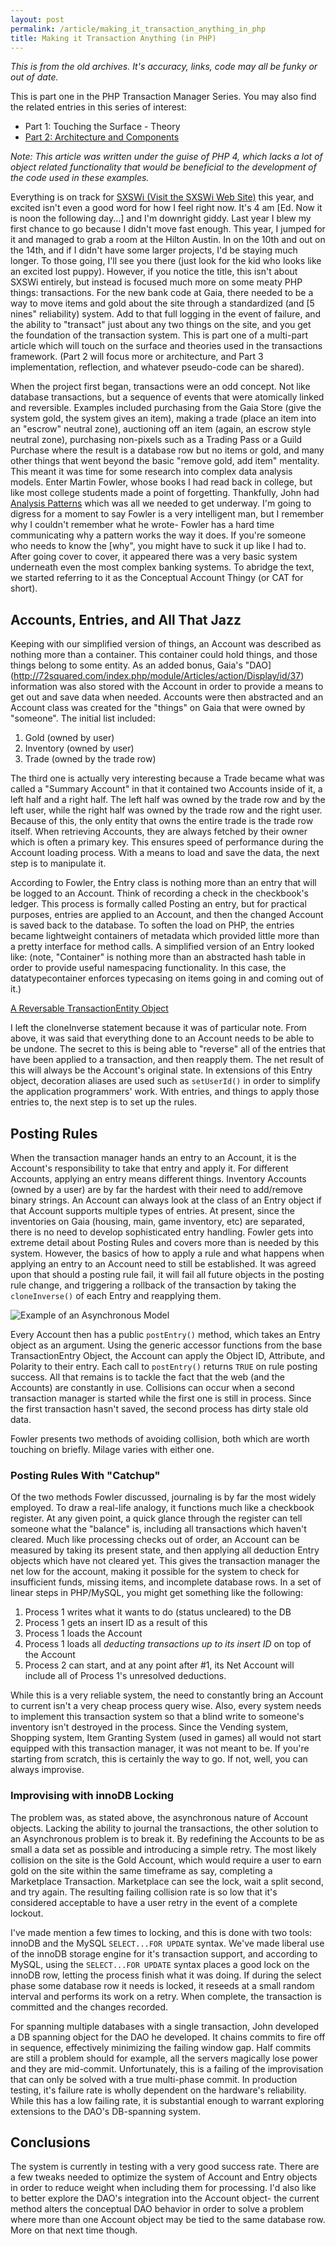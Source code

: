 ```yaml
---
layout: post
permalink: /article/making_it_transaction_anything_in_php
title: Making it Transaction Anything (in PHP)
---
```


*This is from the old archives. It's accuracy, links, code may all be funky or out of date.*

This is part one in the PHP Transaction Manager Series.  You may also find the related entries in this series of interest:

* Part 1: Touching the Surface - Theory
* [Part 2: Architecture and Components][p2]

[p2]: /blog/article/php_transaction_manager_architecture

_Note: This article was written under the guise of PHP 4, which lacks a lot of object related functionality that would be beneficial to the development of the code used in these examples._

Everything is on track for [SXSWi (Visit the SXSWi Web Site)](http://2006.sxsw.com/interactive/) this year, and excited isn't even a good word for how I feel right now.  It's 4 am [Ed. Now it is noon the following day...] and I'm downright giddy.  Last year I blew my first chance to go because I didn't move fast enough.  This year, I jumped for it and managed to grab a room at the Hilton Austin.  In on the 10th and out on the 14th, and if I didn't have some larger projects, I'd be staying much longer.  To those going, I'll see you there (just look for the kid who looks like an excited lost puppy).  However, if you notice the title, this isn't about SXSWi entirely, but instead is focused much more on some meaty PHP things: transactions.  For the new bank code at Gaia, there needed to be a way to move items and gold about the site through a standardized (and [5 nines" reliability) system.  Add to that full logging in the event of failure, and the ability to "transact" just about any two things on the site, and you get the foundation of the transaction system.  This is part one of a multi-part article which will touch on the surface and theories used in the transactions framework.  (Part 2 will focus more or architecture, and Part 3 implementation, reflection, and whatever pseudo-code can be shared).

When the project first began, transactions were an odd concept.  Not like database transactions, but a sequence of events that were atomically linked and reversible.  Examples included purchasing from the Gaia Store (give the system gold, the system gives an item), making a trade (place an item into an "escrow" neutral zone), auctioning off an item (again, an escrow style neutral zone), purchasing non-pixels such as a Trading Pass or a Guild Purchase where the result is a database row but no items or gold, and many other things that went beyond the basic "remove gold, add item" mentality.  This meant it was time for some research into complex data analysis models.  Enter Martin Fowler, whose books I had read back in college, but like most college students made a point of forgetting.  Thankfully, John had [Analysis Patterns](http://www.amazon.com/gp/product/0201895420/sr=8-1/qid=1140179188/ref=sr_1_1/002-4103763-0216019?%5Fencoding=UTF8) which was all we needed to get underway.  I'm going to digress for a moment to say Fowler is a very intelligent man, but I remember why I couldn't remember what he wrote- Fowler has a hard time communicating why a pattern works the way it does.  If you're someone who needs to know the [why", you might have to suck it up like I had to.  After going cover to cover, it appeared there was a very basic system underneath even the most complex banking systems.  To abridge the text, we started referring to it as the Conceptual Account Thingy (or CAT for short).

## Accounts, Entries, and All That Jazz

Keeping with our simplified version of things, an Account was described as nothing more than a container.  This container could hold things, and those things belong to some entity.  As an added bonus, Gaia's "DAO](http://72squared.com/index.php/module/Articles/action/Display/id/37) information was also stored with the Account in order to provide a means to get out and save data when needed.  Accounts were then abstracted and an Account class was created for the "things" on Gaia that were owned by "someone".  The initial list included:

1. Gold (owned by user)
2. Inventory (owned by user)
3. Trade (owned by the trade row)

The third one is actually very interesting because a Trade became what was called a "Summary Account" in that it contained two Accounts inside of it, a left half and a right half.  The left half was owned by the trade row and by the left user, while the right half was owned by the trade row and the right user.  Because of this, the only entity that owns the entire trade is the trade row itself.  When retrieving Accounts, they are always fetched by their owner which is often a primary key.  This ensures speed of performance during the Account loading process.  With a means to load and save the data, the next step is to manipulate it.

According to Fowler, the Entry class is nothing more than an entry that will be logged to an Account.  Think of recording a check in the checkbook's ledger.  This process is formally called Posting an entry, but for practical purposes, entries are applied to an Account, and then the changed Account is saved back to the database.  To soften the load on PHP, the entries became lightweight containers of metadata which provided little more than a pretty interface for method calls.  A simplified version of an Entry looked like: (note, "Container" is nothing more than an abstracted hash table in order to provide useful namespacing functionality.  In this case, the datatypecontainer enforces typecasing on items going in and coming out of it.)

[A Reversable TransactionEntity Object](https://gist.github.com/3383215#file_transaction_entity.php)

I left the cloneInverse statement because it was of particular note.  From above, it was said that everything done to an Account needs to be able to be undone.  The secret to this is being able to "reverse" all of the entries that have been applied to a transaction, and then reapply them.  The net result of this will always be the Account's original state.  In extensions of this Entry object, decoration aliases are used such as `setUserId()` in order to simplify the application programmers' work.  With entries, and things to apply those entries to, the next step is to set up the rules.

## Posting Rules

When the transaction manager hands an entry to an Account, it is the Account's responsibility to take that entry and apply it.  For different Accounts, applying an entry means different things.  Inventory Accounts (owned by a user) are by far the hardest with their need to add/remove binary strings.  An Account can always look at the class of an Entry object if that Account supports multiple types of entries.  At present, since the inventories on Gaia (housing, main, game inventory, etc) are separated, there is no need to develop sophisticated entry handling.  Fowler gets into extreme detail about Posting Rules and covers more than is needed by this system.  However, the basics of how to apply a rule and what happens when applying an entry to an Account need to still be established.  It was agreed upon that should a posting rule fail, it will fail all future objects in the posting rule change, and triggering a rollback of the transaction by taking the `cloneInverse()` of each Entry and reapplying them.

![Example of an Asynchronous Model](http://www.felocity.org/media/2006/02/17-transaction_manager_p1/asynchronous_model.png)

Every Account then has a public `postEntry()` method, which takes an Entry object as an argument.  Using the generic accessor functions from the base TransactionEntry Object, the Account can apply the Object ID, Attribute, and Polarity to their entry.  Each call to `postEntry()` returns `TRUE` on rule posting success.  All that remains is to tackle the fact that the web (and the Accounts) are constantly in use.  Collisions can occur when a second transaction manager is started while the first one is still in process.  Since the first transaction hasn't saved, the second process has dirty stale old data.

Fowler presents two methods of avoiding collision, both which are worth touching on briefly.  Milage varies with either one.

### Posting Rules With "Catchup"

Of the two methods Fowler discussed, journaling is by far the most widely employed.  To draw a real-life analogy, it functions much like a checkbook register.  At any given point, a quick glance through the register can tell someone what the "balance" is, including all transactions which haven't cleared.  Much like processing checks out of order, an Account can be measured by taking its present state, and then applying all deduction Entry objects which have not cleared yet.  This gives the transaction manager the net low for the account, making it possible for the system to check for insufficient funds, missing items, and incomplete database rows.  In a set of linear steps in PHP/MySQL, you might get something like the following:

1. Process 1 writes what it wants to do (status uncleared) to the DB
2. Process 1 gets an insert ID as a result of this
3. Process 1 loads the Account
4. Process 1 loads all _deducting transactions up to its insert ID_ on top of the Account
5. Process 2 can start, and at any point after #1, its Net Account will include all of Process 1's unresolved deductions.

While this is a very reliable system, the need to constantly bring an Account to current isn't a very cheap process query wise.  Also, every system needs to implement this transaction system so that a blind write to someone's inventory isn't destroyed in the process.  Since the Vending system, Shopping system, Item Granting System (used in games) all would not start equipped with this transaction manager, it was not meant to be.  If you're starting from scratch, this is certainly the way to go.  If not, well, you can always improvise.

### Improvising with innoDB Locking

The problem was, as stated above, the asynchronous nature of Account objects.  Lacking the ability to journal the transactions, the other solution to an Asynchronous problem is to break it.  By redefining the Accounts to be as small a data set as possible and introducing a simple retry.  The most likely collision on the site is the Gold Account, which would require a user to earn gold on the site within the same timeframe as say, completing a Marketplace Transaction.  Marketplace can see the lock, wait a split second, and try again.  The resulting failing collision rate is so low that it's considered acceptable to have a user retry in the event of a complete lockout.

I've made mention a few times to locking, and this is done with two tools: innoDB and the MySQL `SELECT...FOR UPDATE` syntax.  We've made liberal use of the innoDB storage engine for it's transaction support, and according to MySQL, using the `SELECT...FOR UPDATE` syntax places a good lock on the innoDB row, letting the process finish what it was doing.  If during the select phase some database row it needs is locked, it reseeds at a small random interval and performs its work on a retry.  When complete, the transaction is committed and the changes recorded.

For spanning multiple databases with a single transaction, John developed a DB spanning object for the DAO he developed.  It chains commits to fire off in sequence, effectively minimizing the failing window gap.  Half commits are still a problem should for example, all the servers magically lose power and they are mid-commit.  Unfortunately, this is a failing of the improvisation that can only be solved with a true multi-phase commit.  In production testing, it's failure rate is wholly dependent on the hardware's reliability.  While this has a low failing rate, it is substantial enough to warrant exploring extensions to the DAO's DB-spanning system.

## Conclusions

The system is currently in testing with a very good success rate.  There are a few tweaks needed to optimize the system of Account and Entry objects in order to reduce weight when including them for processing.  I'd also like to better explore the DAO's integration into the Account object- the current method alters the conceptual DAO behavior in order to solve a problem where more than one Account object may be tied to the same database row.  More on that next time though.
